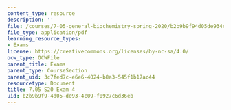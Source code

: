 ```yaml
---
content_type: resource
description: ''
file: /courses/7-05-general-biochemistry-spring-2020/b2b9b9f94d05de934c09f0927c6d36eb_MIT7_05S20_Exam_4_2019.pdf
file_type: application/pdf
learning_resource_types:
- Exams
license: https://creativecommons.org/licenses/by-nc-sa/4.0/
ocw_type: OCWFile
parent_title: Exams
parent_type: CourseSection
parent_uid: 3c7fed7c-e6e6-4024-b8a3-545f1b17ac44
resourcetype: Document
title: 7.05 S20 Exam 4
uid: b2b9b9f9-4d05-de93-4c09-f0927c6d36eb
---
```

